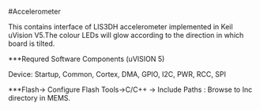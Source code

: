 #Accelerometer

This contains interface of LIS3DH accelerometer implemented in Keil uVision V5.The colour LEDs will glow
according to the direction in which board is tilted.

***Requred Software Components (uVISION 5)

Device: Startup, Common, Cortex, DMA, GPIO, I2C, PWR, RCC, SPI 

***Flash-> Configure Flash Tools->C/C++ -> Include Paths : Browse to Inc directory in MEMS.
